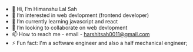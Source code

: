 - 👋 Hi, I’m Himanshu Lal Sah
- 👀 I’m interested in web devlopment (frontend developer)
- 🌱 I’m currently learning javascript and react
- 💞️ I’m looking to collaborate on web devlopment
- 📫 How to reach me - email - harshitsah0011@gmail.com
- ⚡ Fun fact:  I'm a software engineer and also a half mechanical engineer;

<!---
harshitsah007/harshitsah007 is a ✨ special ✨ repository because its `README.md` (this file) appears on your GitHub profile.
You can click the Preview link to take a look at your changes.
--->

